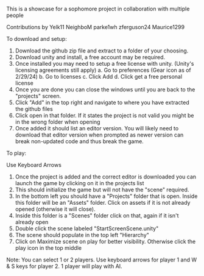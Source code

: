 This is a showcase for a sophomore project in collaboration with multiple people 

Contributions by
Yelk11 NeighboM
parke1wh
zferguson24
Maurice1299 

To download and setup:
1. Download the github zip file and extract to a folder of your choosing.
2. Download unity and install, a free account may be required. 
3. Once installed you may need to setup a free license with unity. (Unity's licensing agreements still apply)
	a. Go to preferences (Gear icon as of 2/29/24)
	b. Go to licenses
	c. Click Add
	d. Click get a free personal license 
4. Once you are done you can close the windows until you are back to the "projects" screen.
5. Click "Add" in the top right and navigate to where you have extracted the github files
6. Click open in that folder. If it states the project is not valid you might be in the wrong folder when opening
7. Once added it should list an editor version. You will likely need to download that editor version when prompted as newer version can break non-updated code and thus break the game.

To play:

Use Keyboard Arrows

1. Once the project is added and the correct editor is downloaded you can launch the game by clicking on it in the projects list
2. This should initialize the game but will not have the "scene" required.
3. In the bottom left you should have a "Projects" folder that is open. Inside this folder will be an "Assets" folder. Click on assets if it is not already opened (otherwise it will close).
4. Inside this folder is a "Scenes" folder click on that, again if it isn't already open
5. Double click the scene labeled "StartScreenScene.unity"
6. The scene should populate in the top left "Hierarchy" 
7. Click on Maximize scene on play for better visibility. Otherwise click the play icon in the top middle


Note: You can select 1 or 2 players. Use keyboard arrows for player 1 and W & S keys for player 2. 1 player will play with AI.




